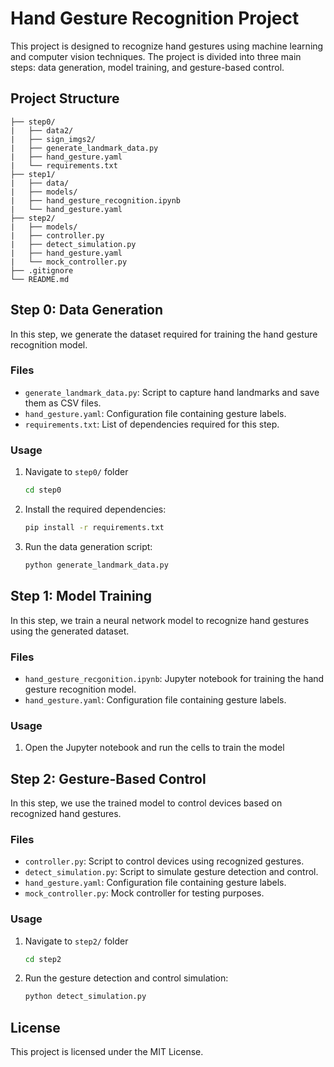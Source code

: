 # Hand Gesture Recognition Project

This project is designed to recognize hand gestures using machine learning and computer vision techniques. The project is divided into three main steps: data generation, model training, and gesture-based control.

## Project Structure
```
├── step0/
|   ├── data2/
|   ├── sign_imgs2/
|   ├── generate_landmark_data.py
|   ├── hand_gesture.yaml
|   └── requirements.txt
├── step1/
|   ├── data/
|   ├── models/
|   ├── hand_gesture_recognition.ipynb
|   └── hand_gesture.yaml
├── step2/
|   ├── models/
|   ├── controller.py
|   ├── detect_simulation.py
|   ├── hand_gesture.yaml
|   └── mock_controller.py
├── .gitignore
└── README.md
```

## Step 0: Data Generation

In this step, we generate the dataset required for training the hand gesture recognition model.

### Files

- `generate_landmark_data.py`: Script to capture hand landmarks and save them as CSV files.
- `hand_gesture.yaml`: Configuration file containing gesture labels.
- `requirements.txt`: List of dependencies required for this step.

### Usage

1. Navigate to `step0/` folder
    ```sh
    cd step0
    ```

2. Install the required dependencies:
    ```sh
    pip install -r requirements.txt
    ```

3. Run the data generation script:
    ```sh
    python generate_landmark_data.py
    ```

## Step 1: Model Training

In this step, we train a neural network model to recognize hand gestures using the generated dataset.

### Files

- `hand_gesture_recgonition.ipynb`: Jupyter notebook for training the hand gesture recognition model.
- `hand_gesture.yaml`: Configuration file containing gesture labels.

### Usage
1. Open the Jupyter notebook and run the cells to train the model

## Step 2: Gesture-Based Control

In this step, we use the trained model to control devices based on recognized hand gestures.

### Files

- `controller.py`: Script to control devices using recognized gestures.
- `detect_simulation.py`: Script to simulate gesture detection and control.
- `hand_gesture.yaml`: Configuration file containing gesture labels.
- `mock_controller.py`: Mock controller for testing purposes.

### Usage
1. Navigate to `step2/` folder
    ```sh
    cd step2
    ```

2. Run the gesture detection and control simulation:
    ```sh
    python detect_simulation.py
    ```

## License

This project is licensed under the MIT License.